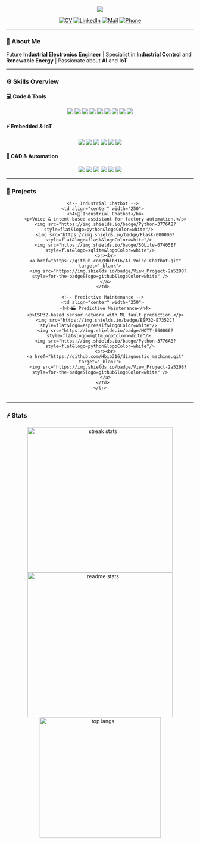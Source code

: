 <!-- HEADER -->
<div align="center">
  <img src="https://capsule-render.vercel.app/api?type=waving&color=0:1e3c72,100:2a5298&height=200&text=Habib%20Saadallah&fontSize=52&fontColor=f6f6f6&animation=twinkling&fontAlignY=35&desc=Industrial%20Electronics%20Engineer%20|%20Embedded%20Systems%20&%20AI&descSize=20&descAlignY=55" />
</div>

<div align="center">

[![CV](https://img.shields.io/badge/Download_CV-2a5298?style=flat-square&logo=googledrive&logoColor=white)](https://drive.google.com/file/d/1PnfB4yIuwOfIFQPrhTO3yh2T78YQqohu/view?usp=drive_link)
[![LinkedIn](https://img.shields.io/badge/habib--saadallah-0077B5?style=flat-square&logo=linkedin&logoColor=white)](https://www.linkedin.com/in/habib-saadallah-669664260)
[![Mail](https://img.shields.io/badge/habibsaadallah2@gmail.com-D14836?style=flat-square&logo=gmail&logoColor=white)](mailto:habibsaadallah2@gmail.com)
[![Phone](https://img.shields.io/badge/+216%2022869802-25D366?style=flat-square&logo=whatsapp)](tel:+21622869802)

</div>

---

### 👋 About Me  

Future **Industrial Electronics Engineer** | Specialist in **Industrial Control** and **Renewable Energy** | Passionate about **AI** and **IoT**  

---

### ⚙️ Skills Overview  

#### 💻 Code & Tools  
<div align="center">
  <img src="https://img.shields.io/badge/Python-3776AB?style=for-the-badge&logo=python&logoColor=white" />
  <img src="https://img.shields.io/badge/C-00599C?style=for-the-badge&logo=c&logoColor=white" />
  <img src="https://img.shields.io/badge/C++-00599C?style=for-the-badge&logo=cplusplus&logoColor=white" />
  <img src="https://img.shields.io/badge/Flask-000000?style=for-the-badge&logo=flask&logoColor=white" />
  <img src="https://img.shields.io/badge/GitHub-181717?style=for-the-badge&logo=github&logoColor=white" />
  <img src="https://img.shields.io/badge/MATLAB-FF8200?style=for-the-badge&logo=mathworks&logoColor=white" />
  <img src="https://img.shields.io/badge/SQLite-07405E?style=for-the-badge&logo=sqlite&logoColor=white" />
  <img src="https://img.shields.io/badge/OpenCV-27338e?style=for-the-badge&logo=opencv&logoColor=white" />
  <img src="https://img.shields.io/badge/TensorFlow-FF6F00?style=for-the-badge&logo=tensorflow&logoColor=white" />
</div>

#### ⚡ Embedded & IoT  
<div align="center">
  <img src="https://img.shields.io/badge/ESP32-E7352C?style=for-the-badge&logo=espressif&logoColor=white" />
  <img src="https://img.shields.io/badge/STM32-03234B?style=for-the-badge&logo=stmicroelectronics&logoColor=white" />
  <img src="https://img.shields.io/badge/Raspberry%20Pi-A22846?style=for-the-badge&logo=raspberrypi&logoColor=white" />
  <img src="https://img.shields.io/badge/Arduino-00979D?style=for-the-badge&logo=arduino&logoColor=white" />
  <img src="https://img.shields.io/badge/MQTT-660066?style=for-the-badge&logo=mqtt&logoColor=white" />
  <img src="https://img.shields.io/badge/Linux-000000?style=for-the-badge&logo=linux&logoColor=white" />
</div>

#### 🧰 CAD & Automation  
<div align="center">
  <img src="https://img.shields.io/badge/TIA%20Portal-0064A0?style=for-the-badge&logo=siemens&logoColor=white" />
  <img src="https://img.shields.io/badge/LabVIEW-FFDB33?style=for-the-badge&logo=ni&logoColor=black" />
  <img src="https://img.shields.io/badge/KiCad-314CB0?style=for-the-badge&logo=kicad&logoColor=white" />
  <img src="https://img.shields.io/badge/Simulink-8ACA25?style=for-the-badge&logo=mathworks&logoColor=white" />
  <img src="https://img.shields.io/badge/Proteus-2B579A?style=for-the-badge&logoColor=white" />
  <img src="https://img.shields.io/badge/PLC%20Programming-0064A0?style=for-the-badge&logo=siemens&logoColor=white" />
</div>

---

### 🚀 Projects  
<div align="center">
  <table>
    <tr>

      <!-- Industrial Chatbot -->
      <td align="center" width="250">
        <h4>🤖 Industrial Chatbot</h4>
        <p>Voice & intent-based assistant for factory automation.</p>
        <img src="https://img.shields.io/badge/Python-3776AB?style=flat&logo=python&logoColor=white"/> 
        <img src="https://img.shields.io/badge/Flask-000000?style=flat&logo=flask&logoColor=white"/> 
        <img src="https://img.shields.io/badge/SQLite-07405E?style=flat&logo=sqlite&logoColor=white"/>
        <br><br>
        <a href="https://github.com/Hbib316/AI-Voice-Chatbot.git" target="_blank">
          <img src="https://img.shields.io/badge/View_Project-2a5298?style=for-the-badge&logo=github&logoColor=white" />
        </a>
      </td>

      <!-- Predictive Maintenance -->
      <td align="center" width="250">
        <h4>🏭 Predictive Maintenance</h4>
        <p>ESP32-based sensor network with ML fault prediction.</p>
        <img src="https://img.shields.io/badge/ESP32-E7352C?style=flat&logo=espressif&logoColor=white"/> 
        <img src="https://img.shields.io/badge/MQTT-660066?style=flat&logo=mqtt&logoColor=white"/> 
        <img src="https://img.shields.io/badge/Python-3776AB?style=flat&logo=python&logoColor=white"/>
        <br><br>
        <a href="https://github.com/Hbib316/diagnostic_machine.git" target="_blank">
          <img src="https://img.shields.io/badge/View_Project-2a5298?style=for-the-badge&logo=github&logoColor=white" />
        </a>
      </td>
    </tr>
  </table>
</div>

---

### ⚡ Stats  
<div align="center">
  <img width=390 src="https://github-readme-streak-stats-salesp07.vercel.app/?user=Hbib316&count_private=true&theme=react&border_radius=10" alt="streak stats"/>
  <img width=390 src="https://github-readme-stats-salesp07.vercel.app/api?username=Hbib316&count_private=true&show_icons=true&theme=react&rank_icon=github&border_radius=10" alt="readme stats" />
  <br/>
  <img width=325 src="https://github-readme-stats-salesp07.vercel.app/api/top-langs/?username=Hbib316&hide=HTML&langs_count=8&layout=compact&theme=react&border_radius=10" alt="top langs" />
</div>
